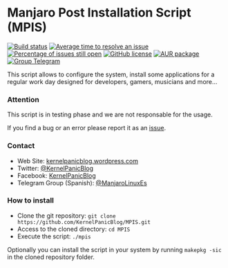 # Manjaro Post Installation Script (MPIS)

[![Build status](https://ci.appveyor.com/api/projects/status/32or2uaywy3uh2qt/branch/master?svg=true)](https://ci.appveyor.com/project/harrinsoft/mpis/branch/master) [![Average time to resolve an issue](http://isitmaintained.com/badge/resolution/KernelPanicBlog/MPIS.svg)](http://isitmaintained.com/project/KernelPanicBlog/MPIS "Average time to resolve an issue") [![Percentage of issues still open](http://isitmaintained.com/badge/open/KernelPanicBlog/MPIS.svg)](http://isitmaintained.com/project/KernelPanicBlog/MPIS "Percentage of issues still open") [![GitHub license](https://img.shields.io/badge/license-GPLv3-blue.svg)](https://raw.githubusercontent.com/KernelPanicBlog/MPIS/master/LICENSE) [![AUR package](https://img.shields.io/badge/AUR-0.2a--1-blue.svg)](https://aur.archlinux.org/packages/mpis/) [![Group Telegram](https://img.shields.io/badge/Telegram-Group-brightgreen.svg)](https://telegram.me/manjarolinuxes)

This script allows to configure the system, install some applications for a regular work day designed for developers, gamers, musicians and more...

### Attention

This script is in testing phase and we are not responsable for the usage.

If you find a bug or an error please report it as an [issue](https://github.com/KernelPanicBlog/MPIS/issues/).

### Contact

- Web Site: [kernelpanicblog.wordpress.com](https://kernelpanicblog.wordpress.com/)
- Twitter: [@KernelPanicBlog](https://twitter.com/KernelPanicBlog)
- Facebook: [KernelPanicBlog](https://www.facebook.com/pages/Kernel-Panic-Blog/)
- Telegram Group (Spanish): [@ManjaroLinuxEs](https://telegram.me/manjarolinuxes)

### How to install

- Clone the git repository: `git clone https://github.com/KernelPanicBlog/MPIS.git`
- Access to the cloned directory: `cd MPIS`
- Execute the script: `./mpis`

Optionally you can install the script in your system by running `makepkg -sic` in the cloned repository folder.
